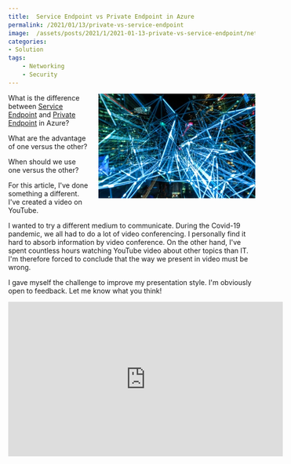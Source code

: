 ```yaml
---
title:  Service Endpoint vs Private Endpoint in Azure
permalink: /2021/01/13/private-vs-service-endpoint
image:  /assets/posts/2021/1/2021-01-13-private-vs-service-endpoint/networking.jpg
categories:
- Solution
tags:
    - Networking
    - Security
---
```

<img style="float:right;padding-left:20px;" title="From pexels.com" src="/assets/posts/2021/1/2021-01-13-private-vs-service-endpoint/networking.jpg" />

What is the difference between [Service Endpoint](https://docs.microsoft.com/en-us/azure/virtual-network/virtual-network-service-endpoints-overview) and [Private Endpoint](https://docs.microsoft.com/en-us/azure/private-link/private-endpoint-overview) in Azure?

What are the advantage of one versus the other?

When should we use one versus the other?

For this article, I've done something a different.  I've created a video on YouTube.

I wanted to try a different medium to communicate.  During the Covid-19 pandemic, we all had to do a lot of video conferencing.  I personally find it hard to absorb information by video conference.  On the other hand, I've spent countless hours watching YouTube video about other topics than IT.  I'm therefore forced to conclude that the way we present in video must be wrong.

I gave myself the challenge to improve my presentation style.  I'm obviously open to feedback.  Let me know what you think!

<iframe width="560" height="315" src="https://www.youtube.com/embed/wmVK-pc28Ck" frameborder="0" allow="accelerometer; autoplay; clipboard-write; encrypted-media; gyroscope; picture-in-picture" allowfullscreen></iframe>